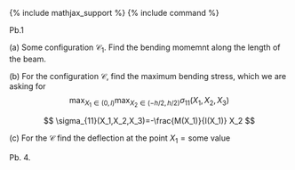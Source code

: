 {% include mathjax_support %}
{% include command %}


Pb.1 

(a) Some configuration $\mathcal{C}_1$. Find the bending momemnt along the length of the beam. 

(b) For the configuration $\mathcal{C}$, find the maximum  bending stress, which we are asking for 
$$
\max_{X_1\in (0,l)} \max_{X_{2}\in (-h/2, h/2)} \sigma_{11}(X_1,X_2,X_3)
$$ 


$$
\sigma_{11}(X_1,X_2,X_3)=-\frac{M(X_1)}{I(X_1)} X_2
$$

(c) For the  $\mathcal{C}$ find the deflection at the point $X_1=\text{some value}$

Pb. 4. 